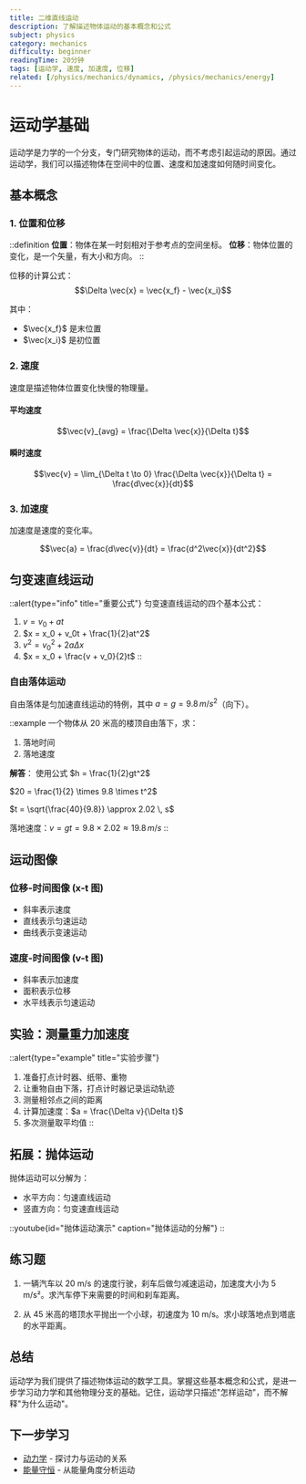 ```yaml
---
title: 二维直线运动
description: 了解描述物体运动的基本概念和公式
subject: physics
category: mechanics
difficulty: beginner
readingTime: 20分钟
tags: [运动学, 速度, 加速度, 位移]
related: [/physics/mechanics/dynamics, /physics/mechanics/energy]
---
```


# 运动学基础

运动学是力学的一个分支，专门研究物体的运动，而不考虑引起运动的原因。通过运动学，我们可以描述物体在空间中的位置、速度和加速度如何随时间变化。

## 基本概念

### 1. 位置和位移

::definition
**位置**：物体在某一时刻相对于参考点的空间坐标。
**位移**：物体位置的变化，是一个矢量，有大小和方向。
::

位移的计算公式：
$$\Delta \vec{x} = \vec{x_f} - \vec{x_i}$$

其中：
- $\vec{x_f}$ 是末位置
- $\vec{x_i}$ 是初位置

### 2. 速度

速度是描述物体位置变化快慢的物理量。

#### 平均速度
$$\vec{v}_{avg} = \frac{\Delta \vec{x}}{\Delta t}$$

#### 瞬时速度
$$\vec{v} = \lim_{\Delta t \to 0} \frac{\Delta \vec{x}}{\Delta t} = \frac{d\vec{x}}{dt}$$

### 3. 加速度

加速度是速度的变化率。

$$\vec{a} = \frac{d\vec{v}}{dt} = \frac{d^2\vec{x}}{dt^2}$$

## 匀变速直线运动

::alert{type="info" title="重要公式"}
匀变速直线运动的四个基本公式：

1. $v = v_0 + at$
2. $x = x_0 + v_0t + \frac{1}{2}at^2$
3. $v^2 = v_0^2 + 2a\Delta x$
4. $x = x_0 + \frac{v + v_0}{2}t$
::

### 自由落体运动

自由落体是匀加速直线运动的特例，其中 $a = g = 9.8 \, m/s^2$（向下）。

::example
一个物体从 20 米高的楼顶自由落下，求：
1. 落地时间
2. 落地速度

**解答**：
使用公式 $h = \frac{1}{2}gt^2$

$20 = \frac{1}{2} \times 9.8 \times t^2$

$t = \sqrt{\frac{40}{9.8}} \approx 2.02 \, s$

落地速度：$v = gt = 9.8 \times 2.02 \approx 19.8 \, m/s$
::

## 运动图像

### 位移-时间图像 (x-t 图)

- 斜率表示速度
- 直线表示匀速运动
- 曲线表示变速运动

### 速度-时间图像 (v-t 图)

- 斜率表示加速度
- 面积表示位移
- 水平线表示匀速运动

## 实验：测量重力加速度

::alert{type="example" title="实验步骤"}
1. 准备打点计时器、纸带、重物
2. 让重物自由下落，打点计时器记录运动轨迹
3. 测量相邻点之间的距离
4. 计算加速度：$a = \frac{\Delta v}{\Delta t}$
5. 多次测量取平均值
::

## 拓展：抛体运动

抛体运动可以分解为：
- 水平方向：匀速直线运动
- 竖直方向：匀变速直线运动

::youtube{id="抛体运动演示" caption="抛体运动的分解"}
::

## 练习题

1. 一辆汽车以 20 m/s 的速度行驶，刹车后做匀减速运动，加速度大小为 5 m/s²。求汽车停下来需要的时间和刹车距离。

2. 从 45 米高的塔顶水平抛出一个小球，初速度为 10 m/s。求小球落地点到塔底的水平距离。

## 总结

运动学为我们提供了描述物体运动的数学工具。掌握这些基本概念和公式，是进一步学习动力学和其他物理分支的基础。记住，运动学只描述"怎样运动"，而不解释"为什么运动"。

## 下一步学习

- [动力学](/physics/mechanics/dynamics) - 探讨力与运动的关系
- [能量守恒](/physics/mechanics/energy) - 从能量角度分析运动
